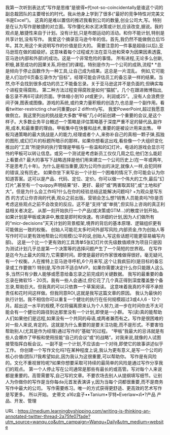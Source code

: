 我第一次听到表达式“写作是思维”是彼得•代not-so-coincidentally是谁这个词的副总裁团队的主要增长的时代。我从他身上学到了很多(“最好的竞争特性对完美文书是Excel”)。 
 这真的是难以置信的推迟我看到公司的数量,创业公司大,写。特别是在认为写作是敏捷的对立面。写作僵化和水泥决策或计划,应该改变,据说。我的观点是,敏捷性来自于计划。没有计划,只是布朗运动的活动。和你不能计划,特别是共享计划,没有写作。 
 我爱这个摘录亚马逊今年的信。首先,我仍然不能做倒立后15年。其次,用这个来说明写作的价值是巨大的。 
 需要注意的一件事是超级(以后),亚马逊现在做的超级好。这意味着每个过程或方法在亚马逊和荣幸为因果因素透露,亚马逊(内部和外部)的成功。这是一个非常危险的事情。 
 所有进程,无论多么创新,积极,甚至成功的因果关系,将他们的课程。特别是作为一个公司的成熟,流程* *总是倾向于停止函数作为一种工具,让自己成为结果。这总是一片混乱。 
 例如,它可能是人们治疗6页备忘录作为“目标”。经理可能会评估员工的备忘录一样的结果。当然,你不会找到很多成功的员工不能备忘录。关于亚马逊这并不是负面的,但确实每个进程变得腐败。 
 第二种方法过程变得腐败是如何“猫腻”。几个在跟进微博指出,备忘录不再6可读的页面。字体缩小到10 pt或更少。利润或25”。,没有人会浪费空间子弹,图表或图像。游戏的系统,或约束力量积极的创造力,也总是一个副作用。看看twitter-restricting char问重要ppl 2 diffrntly写。 
 我爱PowerPoint,超过我愿意做倒立。我这里列出的挑战是大多数“甲板”几小时前创建一个重要的会议,是这个样子。大多数业务平台概述一个策略是评估策略基于深度严重不足的替代品,副作用,成本,和最重要的理由。甲板集中在快餐和战术,重要的是被设计用来出售。 
 甲板沟通策略的最大挑战是人的能力,经理或者个人,来弥补自己的真相一颗子弹,孤独的图形,或幻灯片的标题所暗示的那样。如果你想看这出戏,看些像一个大组织变化推出的“工具”所提供的执行管理是甲板与一些温和的幻灯片。电话的游戏会显示可怜的甲板可以转让信息。或另一个测试是考虑新员工仅仅几周之后,他们怎么能赶上看要点? 
 最大的事写下战略选择是他们用来建立一个公司历史上(在一年或两年,不是思考几十年)。为什么是相当重要,因为公司作出的决定,就像人一样,会犯同样的错误,没有历史。 
 如果你坐下来写出一个计划一个困难的情况下,你可能会认为你知道答案。这可以是产品、代码、定位、定价。你可以做一个伟大的工作,最后“幻灯片”,甚至有一个quippy声明结果“好、更好、最好”或“两害取其轻”,或“土地和扩大”。但是为什么会工作吗?什么在你的经验总结这能解决问题吗? 
 +为观众是写东西 
 的方式让你咨询的代表,观众之前出版。营销会怎么想?销售人员能卖吗?你是否考虑这些观点之前不会改变的反应。这不是“支持”或“单挑”,但实际上咨询的真正利益相关者决定。 
 从那一刻开始执行一个产品(或决策或GTM…)的散度计划开始。如果计划是甲板或演讲中,散度是即时和快速。有详细的计划,因为人们做所有的“micr-decisions”天天计划的背景框架,境界的背后的基本原理、逻辑组织更有可能做出一致的权衡。 
 创始人可能花太多时间外部写风险,内部资金,作为创始人等写作时可以更有效地帮助公司规模(公平的说,创始人,写这些话题可能更容易编写内部)。 
 这是一个比一个更有效的工具清单5张幻灯片优先级数值顺序为项目只是因为测试计划几乎总是第一个决策等的选择问题产生了一个简短的世界观。 
 在写作是迄今为止最大的阻力,它需要时间。即使是最好的作家很难做得很好。毫无疑问,有一个权衡。人在推特上亚马逊寻呼机,6个月来写,这个让我疯狂的(是目标的备忘录或工作要做?) 
 特别是,写作并不适合MVP。如果你需要决定什么你只能跟人这么多,当然只有少数人能够或愿意给备忘录之前完成的关键数据。 
 我写的最重要的备忘录在微软15 - 20页。我有一些人会通过,但它花了几个真正得到深度覆盖整个备忘录,帮助巨大。但我真的可以只依靠一个草案阅读。 
 这意味着我真的不得不承担责任和花时间这样做。但我同意ROI,这就是我写这篇文章的原因。 
 我认为最快的执行计划。我不相信你可以重复一个健壮的执行在任何规模超过3或4人6 - 12个月。超出这一水平的规模,不仅将偏离原来认为个人努力,进一步在时间你去不太可能会有一个健壮的路径到达那里没有一个计划,即使是一小群。 
 写(读)真的能帮助人们如果他们是远程,如果没有一个共同的母语,或两者兼而有之。写作是很困难的对一些人来说,肯定的。这就是为什么重要的是要关注功能,而不是形式。不要害怕帮助别人(尤其是作为经理)通过写作的“基础”的过程。 
 “甲板”我最大的忌讳就是有些人会爆炸了甲板和使用技能“自己的会议”或“的战略”。对我来说,就像的人试图接管指挥白板会议。一副不是一个计划,不应该由一个对待,即使它的故事讲述似乎工作。 
 你创建一个写作文化吗?在某种程度上说,我认为更有意义,是写一个公司的核心价值(团队)?我希望如此,因为我认为这很重要,可以帮助你。 
 写作是有风险的。文化不重视冒险呢?如果你想要采取可持续的最简单的风险是通过写作分享我们的观点。 
 第一个人停止写在公司通常是那些有最长的或高管。写对每个人来说都是重要的。高管需要写,自己写的文章。不要农场去别人从提纲填写细节。让别人为你做你的写作是当你每da元首发表演讲 
 y,因为当每个词都很重要,而不是商务写作中最大的公司。 
 写作需要练习。唯一的方式获得更舒适、更高效的艺术写作是写更多。 
 所以开始。 
 史蒂文 
 a16z盒子••Tanium•亨特•Everlaw•ॐ•?产品 
 产品、开发、管理 
  
   
  URL : https://medium.learningbyshipping.com/writing-is-thinking-an-annotated-twitter-thread-2a75fe07fade?utm_source=wanqu.co&utm_campaign=Wanqu+Daily&utm_medium=website